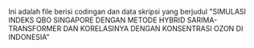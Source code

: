 Ini adalah file berisi codingan dan data skripsi yang berjudul "SIMULASI INDEKS QBO SINGAPORE DENGAN METODE HYBRID SARIMA-TRANSFORMER DAN KORELASINYA DENGAN KONSENTRASI OZON DI INDONESIA"
